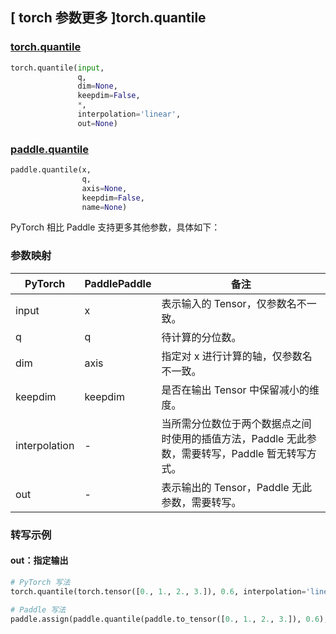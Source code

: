 ## [ torch 参数更多 ]torch.quantile

### [torch.quantile](https://pytorch.org/docs/stable/generated/torch.quantile.html?highlight=quantile#torch.quantile)

```python
torch.quantile(input,
               q,
               dim=None,
               keepdim=False,
               *,
               interpolation='linear',
               out=None)
```

### [paddle.quantile](https://www.paddlepaddle.org.cn/documentation/docs/zh/develop/api/paddle/quantile_cn.html)

```python
paddle.quantile(x,
                q,
                axis=None,
                keepdim=False,
                name=None)
```

PyTorch 相比 Paddle 支持更多其他参数，具体如下：
### 参数映射
| PyTorch       | PaddlePaddle | 备注                                                   |
| ------------- | ------------ | ------------------------------------------------------ |
| input |  x  | 表示输入的 Tensor，仅参数名不一致。  |
|   q   |  q  | 待计算的分位数。  |
|  dim  | axis| 指定对 x 进行计算的轴，仅参数名不一致。 |
|keepdim|keepdim| 是否在输出 Tensor 中保留减小的维度。|
|interpolation|  - | 当所需分位数位于两个数据点之间时使用的插值方法，Paddle 无此参数，需要转写，Paddle 暂无转写方式。|
|  out  |  -  | 表示输出的 Tensor，Paddle 无此参数，需要转写。    |


### 转写示例
#### out：指定输出
```python
# PyTorch 写法
torch.quantile(torch.tensor([0., 1., 2., 3.]), 0.6, interpolation='linear', out=y)

# Paddle 写法
paddle.assign(paddle.quantile(paddle.to_tensor([0., 1., 2., 3.]), 0.6), y)
```
